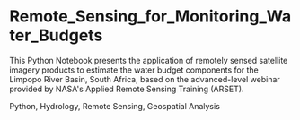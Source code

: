 # Remote_Sensing_for_Monitoring_Water_Budgets
This Python Notebook presents the application of remotely sensed satellite imagery products to estimate the water budget components for the Limpopo River Basin, South Africa, based on the advanced-level webinar provided by NASA's Applied Remote Sensing Training (ARSET).

Python, Hydrology, Remote Sensing, Geospatial Analysis
